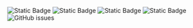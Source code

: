 ![Static Badge](https://img.shields.io/badge/blacklists-61-000000) ![Static Badge](https://img.shields.io/badge/blacklisted-2918890-cc0000) ![Static Badge](https://img.shields.io/badge/whitelisted-2250-00CC00) ![Static Badge](https://img.shields.io/badge/streaming_blacklist-28107-000000) ![GitHub issues](https://img.shields.io/github/issues/fabriziosalmi/blacklists)
